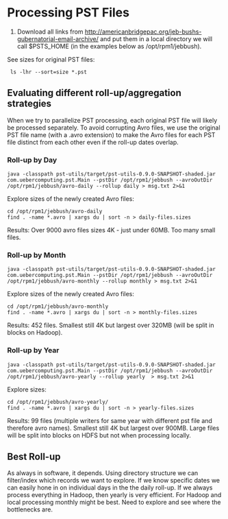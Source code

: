 # Processing PST Files

1. Download all links from http://americanbridgepac.org/jeb-bushs-gubernatorial-email-archive/ and put them in a local directory we will call $PSTS_HOME (in the examples below as /opt/rpm1/jebbush).

See sizes for original PST files:

     ls -lhr --sort=size *.pst


## Evaluating different roll-up/aggregation strategies

When we try to parallelize PST processing, each original PST file will likely be processed separately. To avoid corrupting Avro files, we use the original PST file name (with a .avro extension) to make the Avro files for each PST file distinct from each other even if the roll-up dates overlap.

### Roll-up by Day

```
java -classpath pst-utils/target/pst-utils-0.9.0-SNAPSHOT-shaded.jar com.uebercomputing.pst.Main --pstDir /opt/rpm1/jebbush --avroOutDir /opt/rpm1/jebbush/avro-daily --rollup daily > msg.txt 2>&1
```

Explore sizes of the newly created Avro files:

    cd /opt/rpm1/jebbush/avro-daily
    find . -name *.avro | xargs du | sort -n > daily-files.sizes

Results: Over 9000 avro files sizes 4K - just under 60MB. Too many small files.

### Roll-up by Month

```
java -classpath pst-utils/target/pst-utils-0.9.0-SNAPSHOT-shaded.jar com.uebercomputing.pst.Main --pstDir /opt/rpm1/jebbush --avroOutDir /opt/rpm1/jebbush/avro-monthly --rollup monthly > msg.txt 2>&1
```

Explore sizes of the newly created Avro files:

    cd /opt/rpm1/jebbush/avro-monthly
    find . -name *.avro | xargs du | sort -n > monthly-files.sizes

Results: 452 files. Smallest still 4K but largest over 320MB (will be split in blocks on Hadoop).

### Roll-up by Year

```
java -classpath pst-utils/target/pst-utils-0.9.0-SNAPSHOT-shaded.jar com.uebercomputing.pst.Main --pstDir /opt/rpm1/jebbush --avroOutDir /opt/rpm1/jebbush/avro-yearly --rollup yearly  > msg.txt 2>&1
```

Explore sizes:

    cd /opt/rpm1/jebbush/avro-yearly/
    find . -name *.avro | xargs du | sort -n > yearly-files.sizes

Results: 99 files (multiple writers for same year with different pst file and therefore avro names). Smallest still 4K but largest over 900MB. Large files will be split into blocks on HDFS but not when processing locally.

## Best Roll-up

As always in software, it depends. Using directory structure we can filter/index which records we want to explore. If we know specific dates we can easily hone in on individual days in the the daily roll-up. If we always process everything in Hadoop, then yearly is very efficient. For Hadoop and local processing monthly might be best. Need to explore and see where the bottlenecks are.
